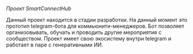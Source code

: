 *Проект SmartConnectHub*

Данный проект находится в стадии разработки. На данный момент это прототип telegram-бота для коммьюнити-менеджеров.
Бот позволяет организовывать, обучать и проводить другие мероприятия с сообществом.
Проект имеет свою экосистему внутри telegram и работает в паре с генеративными ИИ.
